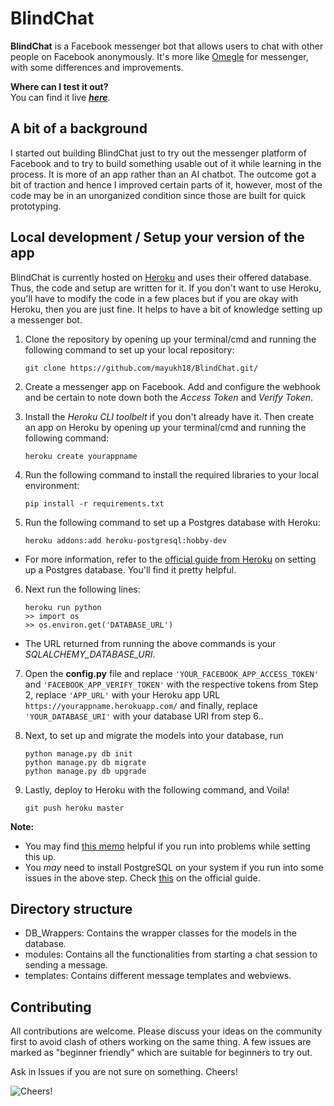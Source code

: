 # BlindChat

**BlindChat** is a Facebook messenger bot that allows users to chat with other people on Facebook anonymously. It's more like [Omegle](http://www.omegle.com/) for messenger, with some differences and improvements.


**Where can I test it out?**  
You can find it live [***here***](https://m.me/blindchat.go).





## A bit of a background

I started out building BlindChat just to try out the messenger platform of Facebook and to try to build something usable out of it while learning in the process. It is more of an app rather than an AI chatbot. The outcome got a bit of traction and hence I improved certain parts of it, however, most of the code may be in an unorganized condition since those are built for quick prototyping.





## Local development / Setup your version of the app

BlindChat is currently hosted on [Heroku](https://www.heroku.com/) and uses their offered database. Thus, the code and setup are written for it. If you don't want to use Heroku, you'll have to modify the code in a few places but if you are okay with Heroku, then you are just fine. It helps to have a bit of knowledge setting up a messenger bot.



1. Clone the repository by opening up your terminal/cmd and running the following command to set up your local repository:
   ```
   git clone https://github.com/mayukh18/BlindChat.git/
   ```

2. Create a messenger app on Facebook. Add and configure the webhook and be certain to note down both the *Access Token* and *Verify Token*. 

3. Install the *Heroku CLI toolbelt* if you don't already have it. Then create an app on Heroku by opening up your terminal/cmd and running the following command:
   ```
   heroku create yourappname
   ```
 
4. Run the following command to install the required libraries to your local environment:
   ```
   pip install -r requirements.txt
   ```

5. Run the following command to set up a Postgres database with Heroku:
   ```
   heroku addons:add heroku-postgresql:hobby-dev
   ```
- For more information, refer to the [official guide from Heroku](https://devcenter.heroku.com/articles/heroku-postgresql#set-up-postgres-on-windows) on setting up a Postgres database. You'll find it pretty helpful.

6. Next run the following lines:
   ```
   heroku run python
   >> import os
   >> os.environ.get('DATABASE_URL')
   ```
- The URL returned from running the above commands is your *SQLALCHEMY_DATABASE_URI*.

7. Open the **config.py** file and replace `'YOUR_FACEBOOK_APP_ACCESS_TOKEN'` and `'FACEBOOK_APP_VERIFY_TOKEN'` with the respective tokens from Step 2, replace `'APP_URL'` with your Heroku app URL `https://yourappname.herokuapp.com/` and finally, replace `'YOUR_DATABASE_URI'` with your database URI from step 6..

8. Next, to set up and migrate the models into your database, run
   ```
   python manage.py db init
   python manage.py db migrate
   python manage.py db upgrade
   ```

9. Lastly, deploy to Heroku with the following command, and Voila!
   ```
   git push heroku master
   ```
   
**Note:**
- You may find [this memo](https://gist.github.com/mayukh18/2223bc8fc152631205abd7cbf1efdd41/) helpful if you run into problems while setting this up.
- You *may* need to install PostgreSQL on your system if you run into some issues in the above step. Check [this](https://devcenter.heroku.com/articles/heroku-postgresql#set-up-postgres-on-windows) on the official guide.



## Directory structure

- DB_Wrappers: Contains the wrapper classes for the models in the database.
- modules: Contains all the functionalities from starting a chat session to sending a message.
- templates: Contains different message templates and webviews.



## Contributing

All contributions are welcome. Please discuss your ideas on the community first to avoid clash of others working on the same thing. A few issues are marked as "beginner friendly" which are suitable for beginners to try out.

Ask in Issues if you are not sure on something. Cheers!

![Cheers!](https://github.githubassets.com/images/icons/emoji/unicode/1f37b.png "Cheers!")
